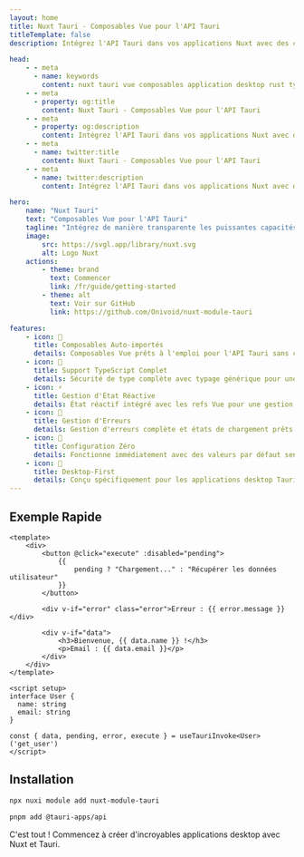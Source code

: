 ```yaml
---
layout: home
title: Nuxt Tauri - Composables Vue pour l'API Tauri
titleTemplate: false
description: Intégrez l'API Tauri dans vos applications Nuxt avec des composables réactifs. Zéro configuration, prêt pour TypeScript, avec auto-imports.

head:
    - - meta
      - name: keywords
        content: nuxt tauri vue composables application desktop rust typescript réactif api intégration
    - - meta
      - property: og:title
        content: Nuxt Tauri - Composables Vue pour l'API Tauri
    - - meta
      - property: og:description
        content: Intégrez l'API Tauri dans vos applications Nuxt avec des composables réactifs. Zéro configuration, prêt pour TypeScript.
    - - meta
      - name: twitter:title
        content: Nuxt Tauri - Composables Vue pour l'API Tauri
    - - meta
      - name: twitter:description
        content: Intégrez l'API Tauri dans vos applications Nuxt avec des composables réactifs.

hero:
    name: "Nuxt Tauri"
    text: "Composables Vue pour l'API Tauri"
    tagline: "Intégrez de manière transparente les puissantes capacités desktop de Tauri dans vos applications Nuxt"
    image:
        src: https://svgl.app/library/nuxt.svg
        alt: Logo Nuxt
    actions:
        - theme: brand
          text: Commencer
          link: /fr/guide/getting-started
        - theme: alt
          text: Voir sur GitHub
          link: https://github.com/Onivoid/nuxt-module-tauri

features:
    - icon: 🚀
      title: Composables Auto-importés
      details: Composables Vue prêts à l'emploi pour l'API Tauri sans configuration
    - icon: 💪
      title: Support TypeScript Complet
      details: Sécurité de type complète avec typage générique pour une meilleure expérience de développement
    - icon: ⚡
      title: Gestion d'État Réactive
      details: État réactif intégré avec les refs Vue pour une gestion de données fluide
    - icon: 🔄
      title: Gestion d'Erreurs
      details: Gestion d'erreurs complète et états de chargement prêts à l'emploi
    - icon: 🎯
      title: Configuration Zéro
      details: Fonctionne immédiatement avec des valeurs par défaut sensées et une configuration minimale
    - icon: 📱
      title: Desktop-First
      details: Conçu spécifiquement pour les applications desktop Tauri avec Nuxt
---
```


## Exemple Rapide

```vue
<template>
    <div>
        <button @click="execute" :disabled="pending">
            {{
                pending ? "Chargement..." : "Récupérer les données utilisateur"
            }}
        </button>

        <div v-if="error" class="error">Erreur : {{ error.message }}</div>

        <div v-if="data">
            <h3>Bienvenue, {{ data.name }} !</h3>
            <p>Email : {{ data.email }}</p>
        </div>
    </div>
</template>

<script setup>
interface User {
  name: string
  email: string
}

const { data, pending, error, execute } = useTauriInvoke<User>('get_user')
</script>
```

## Installation

```bash
npx nuxi module add nuxt-module-tauri
```

```bash
pnpm add @tauri-apps/api
```

C'est tout ! Commencez à créer d'incroyables applications desktop avec Nuxt et Tauri.
